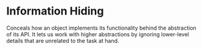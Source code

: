 # Information Hiding
Conceals how an object implements its functionality behind the abstraction of its API. It lets us work with higher abstractions by ignoring lower-level details that are unrelated to the task at hand.
